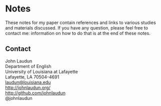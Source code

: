 # Notes

These notes for my paper contain references and links to various studies and materials discussed. If you have any question, please feel free to contact me: information on how to do that is at the end of these notes.



## Contact

John Laudun  
Department of English  
University of Louisiana at Lafayette  
Lafayette, LA 70504-4691  
laudun@louisiana.edu  
http://johnlaudun.org/  
http://github.com/johnlaudun  
@johnlaudun  
